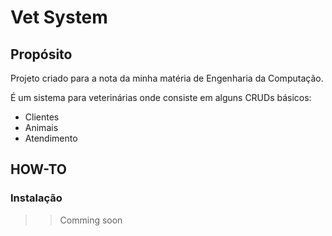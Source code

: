 # Vet System

## Propósito

Projeto criado para a nota da minha matéria de Engenharia da Computação.

É um sistema para veterinárias onde consiste em alguns CRUDs básicos:

- Clientes
- Animais
- Atendimento

## HOW-TO

### Instalação

>> Comming soon